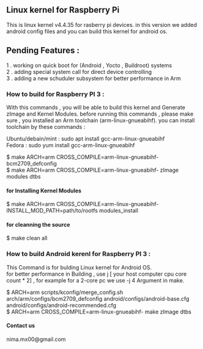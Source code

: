 ## Linux kernel for Raspberry Pi
This is linux kernel v4.4.35 for rasberry pi devices. in this version we added 
android config files and you can build this kernel for android os.

## Pending Features : 
1 . working on quick boot for (Android , Yocto , Buildroot) systems </br>
2 . adding special system call for direct device controlling </br>
3 . adding a new schuduler subsystem for better performance in Arm </br>


<h3> How to build for Raspberry PI 3 : </h3>
<p> With this commands , you will be able to build this kernel and 
Generate zImage and Kernel Modules. before running this commands , please make sure , 
you installed an Arm toolchain (arm-linux-gnueabihf). you can install toolchain by these commands :

Ubuntu/debain/mint : sudo apt install gcc-arm-linux-gnueabihf </br>
Fedora  : sudo yum install gcc-arm-linux-gnueabihf

</p>

$ make ARCH=arm CROSS_COMPILE=arm-linux-gnueabihf- bcm2709_defconfig </br>
$ make ARCH=arm CROSS_COMPILE=arm-linux-gnueabihf- zImage modules dtbs </br>

<h4> for Installing Kernel Modules </h4>
$ make ARCH=arm CROSS_COMPILE=arm-linux-gnueabihf- INSTALL_MOD_PATH=path/to/rootfs modules_install </br>

<h4>  for cleanning the source </h4>
$ make clean all </br>


<h3> How to build Android kerenl for Raspberry PI 3 : </h3>
This Command is for bulding Linux kernel for Android OS. </br>
for better performance in Building , use j [ your host computer cpu core count * 2] , 
for example for a 2-core pc we use -j 4 Argument in make.
</br>

$ ARCH=arm scripts/kconfig/merge_config.sh arch/arm/configs/bcm2709_defconfig android/configs/android-base.cfg android/configs/android-recommended.cfg </br>
$ ARCH=arm CROSS_COMPILE=arm-linux-gnueabihf- make zImage dtbs </br>

<h4> Contact us </h4>
nima.mx00@gmail.com

